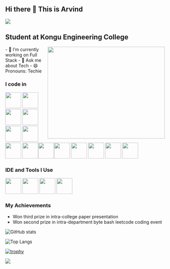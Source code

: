 ## Hi there 👋 This is Arvind

![](https://komarev.com/ghpvc/?username=your-github-Arvind22cse)

## Student at Kongu Engineering College
<img align="right" width="370" height="290" src="https://i.pinimg.com/originals/47/f0/34/47f0342cec72b800463bf003eac1257e.gif">                                              
- 🌱 I’m currently working on Full Stack
- 💬 Ask me about Tech
- 😄 Pronouns: Techie

### I code in
<img height="50" width="50" src="https://www.google.com/url?sa=i&url=https%3A%2F%2Fcommons.wikimedia.org%2Fwiki%2FFile%3AC_Programming_Language.svg&psig=AOvVaw1OrcLPV4zi1czqvx8VkxfE&ust=1735376251976000&source=images&cd=vfe&opi=89978449&ved=0CBEQjRxqFwoTCKjxmrnKx4oDFQAAAAAdAAAAABAK" /> <img height="50" width="50" src="https://img.icons8.com/color/48/000000/c-programming.png" /> <img height="50" width="50" src="https://img.icons8.com/color/48/000000/c-plus-plus-logo.png" /> <img height="50" width="50" src="https://img.icons8.com/color/48/000000/java-coffee-cup-logo.png" /> <img height="50" width="50" src="https://img.icons8.com/color/48/000000/html-5.png" /> <img height="50" width="50" src="https://img.icons8.com/color/48/000000/css3.png" />  <img height="50" width="50" src="https://img.icons8.com/color/48/000000/bootstrap.png" />
<img height="50" width="50" src="https://img.icons8.com/color/48/000000/javascript.png"/><img height="50" width="50" src="https://img.icons8.com/color/48/000000/tensorflow.png"/><img height="50" width="50" src="https://img.icons8.com/fluent/48/000000/arduino.png"/> <img height="50" width="50" src="https://img.icons8.com/color/48/000000/react-native.png"/> <img height="50" width="50" src="https://img.icons8.com/color/48/000000/mysql-logo.png"/> <img height="50" width="50" src="https://img.icons8.com/color/48/000000/mongodb.png"/> <img height="50" width="50" src="https://img.icons8.com/color/48/000000/nodejs.png"/>

### IDE and Tools I Use
<img height="50" width="50" src="https://img.icons8.com/color/48/000000/visual-studio-code-2019.png"/> <img height="50" width="50" src="https://img.icons8.com/color/48/000000/pycharm.png"/> <img height="50" width="50" src="https://img.icons8.com/color/50/000000/git.png"/> <img height="50" src="https://img.icons8.com/officel/480/null/java-eclipse.png"/>

### My Achievements 
- Won third prize in intra-college paper presentation
- Won second prize in intra-department byte bash leetcode coding event

![GitHub stats](https://github-readme-stats.vercel.app/api?username=Arvind22cse&show_icons=true&theme=radical)

![Top Langs](https://github-readme-stats.vercel.app/api/top-langs/?username=Arvind22cse&layout=compact)

[![trophy](https://github-profile-trophy.vercel.app/?username=Arvind22cse&theme=onedark)](https://github.com/Arvind22cse/github-profile-trophy)

![](https://github-readme-streak-stats.herokuapp.com/?user=Arvind22cse&theme=dark&hide_border=false)<br/>


